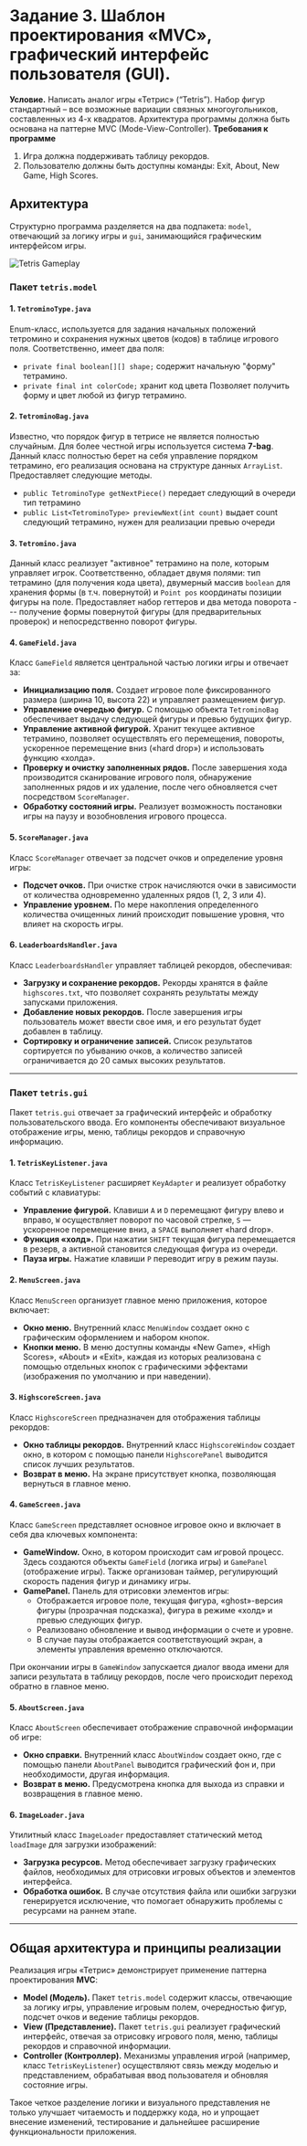 # Задание 3. Шаблон проектирования «MVC», графический интерфейс пользователя (GUI).
**Условие.** Написать аналог игры «Тетрис» (“Tetris”). Набор фигур стандартный – все возможные
вариации связных многоугольников, составленных из 4-х квадратов. Архитектура
программы должна быть основана на паттерне MVC (Mode-View-Controller).
**Требования к программе**
1. Игра должна поддерживать таблицу рекордов.
2. Пользователю должны быть доступны команды: Exit, About, New Game, High Scores.
## Архитектура
Структурно программа разделяется на два подпакета: `model`, отвечающий за логику игры и `gui`, занимающийся графическим интерфейсом игры.

![Tetris Gameplay](https://i.ibb.co/fYvg0BmF/tetris.png)
### Пакет `tetris.model`
#### 1. `TetrominoType.java`
Enum-класс, используется для задания начальных положений тетромино и  сохранения нужных цветов (кодов) в таблице игрового поля. Соответственно, имеет два поля:
- `private final boolean[][] shape;` содержит начальную "форму" тетрамино.
- `private final int colorCode;` хранит код цвета
  Позволяет получить форму и цвет любой из фигур тетрамино.

#### 2. `TetrominoBag.java`
Известно, что порядок фигур в тетрисе не является полностью случайным. Для более честной игры используется система **7-bag**.  Данный класс полностью берет на себя управление порядком тетрамино, его реализация основана на структуре данных `ArrayList`. Предоставляет следующие методы.
- `public TetrominoType getNextPiece()`  передает следующий в очереди тип тетрамино
-  `public List<TetrominoType> previewNext(int count)`  выдает count следующий тетрамино, нужен для реализации превью очереди

#### 3. `Tetromino.java`
Данный класс реализует "активное" тетрамино на поле, которым управляет игрок. Соответственно, обладает двумя полями: тип тетрамино (для получения кода цвета), двумерный массив `boolean` для хранения формы (в т.ч. повернутой) и `Point pos` координаты позиции фигуры на поле. Предоставляет набор геттеров и два метода поворота --- получение формы повернутой фигуры (для предварительных проверок) и непосредственно поворот фигуры.
#### 4. `GameField.java`

Класс `GameField` является центральной частью логики игры и отвечает за:

-   **Инициализацию поля.** Создает игровое поле фиксированного размера (ширина 10, высота 22) и управляет размещением фигур.
-   **Управление очередью фигур.** С помощью объекта `TetrominoBag` обеспечивает выдачу следующей фигуры и превью будущих фигур.
-   **Управление активной фигурой.** Хранит текущее активное тетрамино, позволяет осуществлять его перемещения, повороты, ускоренное перемещение вниз («hard drop») и использовать функцию «холда».
-   **Проверку и очистку заполненных рядов.** После завершения хода производится сканирование игрового поля, обнаружение заполненных рядов и их удаление, после чего обновляется счет посредством `ScoreManager`.
-   **Обработку состояний игры.** Реализует возможность постановки игры на паузу и возобновления игрового процесса.

#### 5. `ScoreManager.java`

Класс `ScoreManager` отвечает за подсчет очков и определение уровня игры:

-   **Подсчет очков.** При очистке строк начисляются очки в зависимости от количества одновременно удаленных рядов (1, 2, 3 или 4).
-   **Управление уровнем.** По мере накопления определенного количества очищенных линий происходит повышение уровня, что влияет на скорость игры.

#### 6. `LeaderboardsHandler.java`

Класс `LeaderboardsHandler` управляет таблицей рекордов, обеспечивая:

-   **Загрузку и сохранение рекордов.** Рекорды хранятся в файле `highscores.txt`, что позволяет сохранять результаты между запусками приложения.
-   **Добавление новых рекордов.** После завершения игры пользователь может ввести свое имя, и его результат будет добавлен в таблицу.
-   **Сортировку и ограничение записей.** Список результатов сортируется по убыванию очков, а количество записей ограничивается до 20 самых высоких результатов.

----------

### Пакет `tetris.gui`

Пакет `tetris.gui` отвечает за графический интерфейс и обработку пользовательского ввода. Его компоненты обеспечивают визуальное отображение игры, меню, таблицы рекордов и справочную информацию.

#### 1. `TetrisKeyListener.java`

Класс `TetrisKeyListener` расширяет `KeyAdapter` и реализует обработку событий с клавиатуры:

-   **Управление фигурой.** Клавиши `A` и `D` перемещают фигуру влево и вправо, `W` осуществляет поворот по часовой стрелке, `S` — ускоренное перемещение вниз, а `SPACE` выполняет «hard drop».
-   **Функция «холд».** При нажатии `SHIFT` текущая фигура перемещается в резерв, а активной становится следующая фигура из очереди.
-   **Пауза игры.** Нажатие клавиши `P` переводит игру в режим паузы.

#### 2. `MenuScreen.java`

Класс `MenuScreen` организует главное меню приложения, которое включает:

-   **Окно меню.** Внутренний класс `MenuWindow` создает окно с графическим оформлением и набором кнопок.
-   **Кнопки меню.** В меню доступны команды «New Game», «High Scores», «About» и «Exit», каждая из которых реализована с помощью отдельных кнопок с графическими эффектами (изображения по умолчанию и при наведении).

#### 3. `HighscoreScreen.java`

Класс `HighscoreScreen` предназначен для отображения таблицы рекордов:

-   **Окно таблицы рекордов.** Внутренний класс `HighscoreWindow` создает окно, в котором с помощью панели `HighscorePanel` выводится список лучших результатов.
-   **Возврат в меню.** На экране присутствует кнопка, позволяющая вернуться в главное меню.

#### 4. `GameScreen.java`

Класс `GameScreen` представляет основное игровое окно и включает в себя два ключевых компонента:

-   **GameWindow.** Окно, в котором происходит сам игровой процесс. Здесь создаются объекты `GameField` (логика игры) и `GamePanel` (отображение игры). Также организован таймер, регулирующий скорость падения фигур и динамику игры.
-   **GamePanel.** Панель для отрисовки элементов игры:
    -   Отображается игровое поле, текущая фигура, «ghost»-версия фигуры (прозрачная подсказка), фигура в режиме «холд» и превью следующих фигур.
    -   Реализовано обновление и вывод информации о счете и уровне.
    -   В случае паузы отображается соответствующий экран, а элементы управления временно отключаются.

При окончании игры в `GameWindow` запускается диалог ввода имени для записи результата в таблицу рекордов, после чего происходит переход обратно в главное меню.

#### 5. `AboutScreen.java`

Класс `AboutScreen` обеспечивает отображение справочной информации об игре:

-   **Окно справки.** Внутренний класс `AboutWindow` создает окно, где с помощью панели `AboutPanel` выводится графический фон и, при необходимости, другая информация.
-   **Возврат в меню.** Предусмотрена кнопка для выхода из справки и возвращения в главное меню.

#### 6. `ImageLoader.java`

Утилитный класс `ImageLoader` предоставляет статический метод `loadImage` для загрузки изображений:

-   **Загрузка ресурсов.** Метод обеспечивает загрузку графических файлов, необходимых для отрисовки игровых объектов и элементов интерфейса.
-   **Обработка ошибок.** В случае отсутствия файла или ошибки загрузки генерируется исключение, что помогает обнаружить проблемы с ресурсами на раннем этапе.

----------

## Общая архитектура и принципы реализации

Реализация игры «Тетрис» демонстрирует применение паттерна проектирования **MVC**:

-   **Model (Модель).** Пакет `tetris.model` содержит классы, отвечающие за логику игры, управление игровым полем, очередностью фигур, подсчет очков и ведение таблицы рекордов.
-   **View (Представление).** Пакет `tetris.gui` реализует графический интерфейс, отвечая за отрисовку игрового поля, меню, таблицы рекордов и справочной информации.
-   **Controller (Контроллер).** Механизмы управления игрой (например, класс `TetrisKeyListener`) осуществляют связь между моделью и представлением, обрабатывая ввод пользователя и обновляя состояние игры.

Такое четкое разделение логики и визуального представления не только улучшает читаемость и поддержку кода, но и упрощает внесение изменений, тестирование и дальнейшее расширение функциональности приложения.
